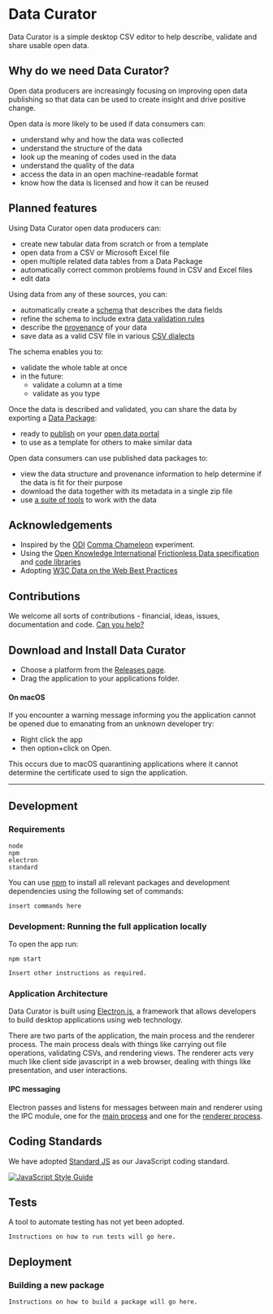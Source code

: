 # Data Curator
Data Curator is a simple desktop CSV editor to help describe, validate and share usable open data.

## Why do we need Data Curator?

Open data producers are increasingly focusing on improving open data publishing so that data can be used to create insight and drive positive change.

Open data is more likely to be used if data consumers can:

  - understand why and how the data was collected
  - understand the structure of the data
  - look up the meaning of codes used in the data
  - understand the quality of the data
  - access the data in an open machine-readable format
  - know how the data is licensed and how it can be reused

## Planned features

Using Data Curator open data producers can:

- create new tabular data from scratch or from a template
- open data from a CSV or Microsoft Excel file
- open multiple related data tables from a Data Package
- automatically correct common problems found in CSV and Excel files
- edit data

Using data from any of these sources, you can:

- automatically create a [schema](http://specs.frictionlessdata.io/table-schema/) that describes the data fields
- refine the schema to include extra [data validation rules](http://specs.frictionlessdata.io/table-schema/#constraints)
- describe the [provenance](https://discuss.okfn.org/t/readme-md-practice-for-data-packages/5555)  of your data
- save data as a valid CSV file in various [CSV dialects](http://specs.frictionlessdata.io/csv-dialect/)

The schema enables you to:

- validate the whole table at once
- in the future:
  - validate a column at a time
  - validate as you type

Once the data is described and validated, you can share the data by exporting a [Data Package](http://frictionlessdata.io/data-packages/):

- ready to [publish](http://okfnlabs.org/blog/2016/07/25/publish-data-packages-to-datahub-ckan.html) on your [open data portal](https://ckan.org)
- to use as a template for others to make similar data

Open data consumers can use published data packages to:

- view the data structure and provenance information to help determine if the data is fit for their purpose
- download the data together with its metadata in a single zip file
- use [a suite of tools](http://frictionlessdata.io/tools/) to work with the data

## Acknowledgements

- Inspired by the [ODI](https://theodi.org) [Comma Chameleon](https://comma-chameleon.io/) experiment.
- Using the [Open Knowledge International](https://okfn.org) [Frictionless Data specification](http://frictionlessdata.io) and [code libraries](http://frictionlessdata.io/tools/#javascript
)
- Adopting [W3C Data on the Web Best Practices](https://www.w3.org/TR/dwbp/#bp-summary)

## Contributions

We welcome all sorts of contributions - financial, ideas, issues, documentation and code. [Can you help?](https://github.com/ODIQueensland/data-curator/blob/master/.github/CONTRIBUTING.md)

## Download and Install Data Curator

- Choose a platform from the [Releases page](https://github.com/ODIQueensland/data-curator/releases/latest).
- Drag the application to your applications folder.

#### On macOS
If you encounter a warning message informing you the application cannot be opened due to emanating from an unknown developer try:
- Right click the app
- then option+click on Open.

This occurs due to macOS quarantining applications where it cannot determine the certificate used to sign the application.  

---

## Development

### Requirements

`node`  
`npm`  
`electron`  
`standard`

You can use [npm](https://www.npmjs.com) to install all relevant packages and development dependencies using the following set of commands:

`insert commands here`

### Development: Running the full application locally

To open the app run:

`npm start`

`Insert other instructions as required.`

### Application Architecture

Data Curator is built using [Electron.js](electron.atom.io), a framework that allows developers to build desktop applications using web technology.

There are two parts of the application, the main process and the renderer process. The main process deals with things like carrying out file operations, validating CSVs, and rendering views. The renderer acts very much like client side javascript in a web browser, dealing with things like presentation, and user interactions.

#### IPC messaging

Electron passes and listens for messages between main and renderer using the IPC module, one for the [main process](https://github.com/electron/electron/blob/master/docs/api/ipc-main.md) and one for the [renderer process](https://github.com/electron/electron/blob/master/docs/api/ipc-renderer.md).

## Coding Standards

We have adopted [Standard JS](https://standardjs.com) as our JavaScript coding standard.

[![JavaScript Style Guide](https://cdn.rawgit.com/feross/standard/master/badge.svg)](https://github.com/feross/standard)

## Tests

A tool to automate testing has not yet been adopted.

`Instructions on how to run tests will go here.`

## Deployment

### Building a new package

`Instructions on how to build a package will go here.`
